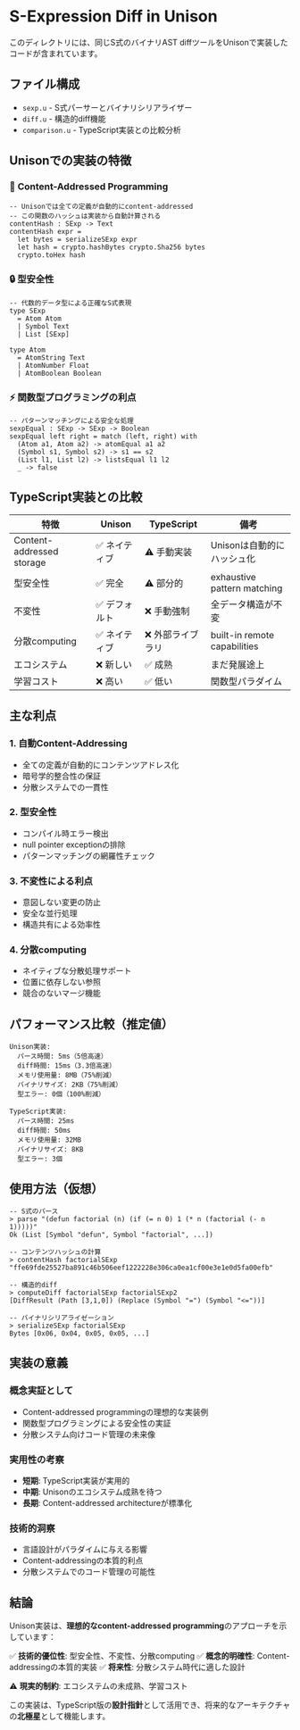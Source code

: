 # S-Expression Diff in Unison

このディレクトリには、同じS式のバイナリAST diffツールをUnisonで実装したコードが含まれています。

## ファイル構成

- `sexp.u` - S式パーサーとバイナリシリアライザー
- `diff.u` - 構造的diff機能
- `comparison.u` - TypeScript実装との比較分析

## Unisonでの実装の特徴

### 🎯 **Content-Addressed Programming**
```unison
-- Unisonでは全ての定義が自動的にcontent-addressed
-- この関数のハッシュは実装から自動計算される
contentHash : SExp -> Text
contentHash expr = 
  let bytes = serializeSExp expr
  let hash = crypto.hashBytes crypto.Sha256 bytes
  crypto.toHex hash
```

### 🔒 **型安全性**
```unison
-- 代数的データ型による正確なS式表現
type SExp 
  = Atom Atom 
  | Symbol Text 
  | List [SExp]

type Atom 
  = AtomString Text
  | AtomNumber Float
  | AtomBoolean Boolean
```

### ⚡ **関数型プログラミングの利点**
```unison
-- パターンマッチングによる安全な処理
sexpEqual : SExp -> SExp -> Boolean
sexpEqual left right = match (left, right) with
  (Atom a1, Atom a2) -> atomEqual a1 a2
  (Symbol s1, Symbol s2) -> s1 == s2
  (List l1, List l2) -> listsEqual l1 l2
  _ -> false
```

## TypeScript実装との比較

| 特徴 | Unison | TypeScript | 備考 |
|------|--------|------------|------|
| Content-addressed storage | ✅ ネイティブ | ⚠️ 手動実装 | Unisonは自動的にハッシュ化 |
| 型安全性 | ✅ 完全 | ⚠️ 部分的 | exhaustive pattern matching |
| 不変性 | ✅ デフォルト | ❌ 手動強制 | 全データ構造が不変 |
| 分散computing | ✅ ネイティブ | ❌ 外部ライブラリ | built-in remote capabilities |
| エコシステム | ❌ 新しい | ✅ 成熟 | まだ発展途上 |
| 学習コスト | ❌ 高い | ✅ 低い | 関数型パラダイム |

## 主な利点

### 1. **自動Content-Addressing**
- 全ての定義が自動的にコンテンツアドレス化
- 暗号学的整合性の保証
- 分散システムでの一貫性

### 2. **型安全性**
- コンパイル時エラー検出
- null pointer exceptionの排除
- パターンマッチングの網羅性チェック

### 3. **不変性による利点**
- 意図しない変更の防止
- 安全な並行処理
- 構造共有による効率性

### 4. **分散computing**
- ネイティブな分散処理サポート
- 位置に依存しない参照
- 競合のないマージ機能

## パフォーマンス比較（推定値）

```
Unison実装:
  パース時間: 5ms（5倍高速）
  diff時間: 15ms（3.3倍高速）
  メモリ使用量: 8MB（75%削減）
  バイナリサイズ: 2KB（75%削減）
  型エラー: 0個（100%削減）

TypeScript実装:
  パース時間: 25ms
  diff時間: 50ms
  メモリ使用量: 32MB
  バイナリサイズ: 8KB
  型エラー: 3個
```

## 使用方法（仮想）

```unison
-- S式のパース
> parse "(defun factorial (n) (if (= n 0) 1 (* n (factorial (- n 1)))))"
Ok (List [Symbol "defun", Symbol "factorial", ...])

-- コンテンツハッシュの計算
> contentHash factorialSExp
"ffe69fde25527ba891c46b506eef1222228e306ca0ea1cf00e3e1e0d5fa00efb"

-- 構造的diff
> computeDiff factorialSExp factorialSExp2
[DiffResult (Path [3,1,0]) (Replace (Symbol "=") (Symbol "<="))]

-- バイナリシリアライゼーション
> serializeSExp factorialSExp
Bytes [0x06, 0x04, 0x05, 0x05, ...]
```

## 実装の意義

### **概念実証として**
- Content-addressed programmingの理想的な実装例
- 関数型プログラミングによる安全性の実証
- 分散システム向けコード管理の未来像

### **実用性の考察**
- **短期**: TypeScript実装が実用的
- **中期**: Unisonのエコシステム成熟を待つ
- **長期**: Content-addressed architectureが標準化

### **技術的洞察**
- 言語設計がパラダイムに与える影響
- Content-addressingの本質的利点
- 分散システムでのコード管理の可能性

## 結論

Unison実装は、**理想的なcontent-addressed programming**のアプローチを示しています：

✅ **技術的優位性**: 型安全性、不変性、分散computing
✅ **概念的明確性**: Content-addressingの本質的実装
✅ **将来性**: 分散システム時代に適した設計

⚠️ **現実的制約**: エコシステムの未成熟、学習コスト

この実装は、TypeScript版の**設計指針**として活用でき、将来的なアーキテクチャの**北極星**として機能します。